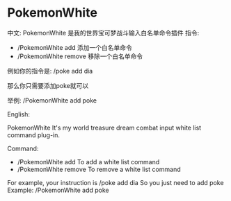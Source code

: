 # PokemonWhite
中文:
PokemonWhite 是我的世界宝可梦战斗输入白名单命令插件
指令:
- /PokemonWhite add <command>  添加一个白名单命令
- /PokemonWhite remove <command> 移除一个白名单命令

例如你的指令是:
/poke add dia

那么你只需要添加poke就可以

举例: /PokemonWhite add poke

English:

PokemonWhite It's my world treasure dream combat input white list command plug-in.

Command:
- /PokemonWhite add <command> To add a white list command
- /PokemonWhite remove <command> To remove a white list command

For example, your instruction is /poke add dia
So you just need to add poke
Example: /PokemonWhite add poke
